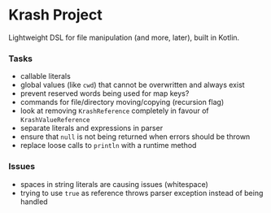 Krash Project
=============

Lightweight DSL for file manipulation (and more, later), built in Kotlin.

### Tasks

 - callable literals
 - global values (like `cwd`) that cannot be overwritten and always exist
 - prevent reserved words being used for map keys?
 - commands for file/directory moving/copying (recursion flag)
 - look at removing `KrashReference` completely in favour of `KrashValueReference`
 - separate literals and expressions in parser
 - ensure that `null` is not being returned when errors should be thrown
 - replace loose calls to `println` with a runtime method

### Issues

 - spaces in string literals are causing issues (whitespace)
 - trying to use `true` as reference throws parser exception instead of being handled